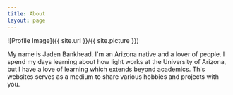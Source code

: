 ```yaml
---
title: About
layout: page
---
```

![Profile Image]({{ site.url }}/{{ site.picture }})

<p>My name is Jaden Bankhead. I'm an Arizona native and a lover of people. I spend my days learning about how light works at the University of Arizona, but I have a love of learning which extends beyond academics. This websites serves as a medium to share various hobbies and projects with you. </p>
